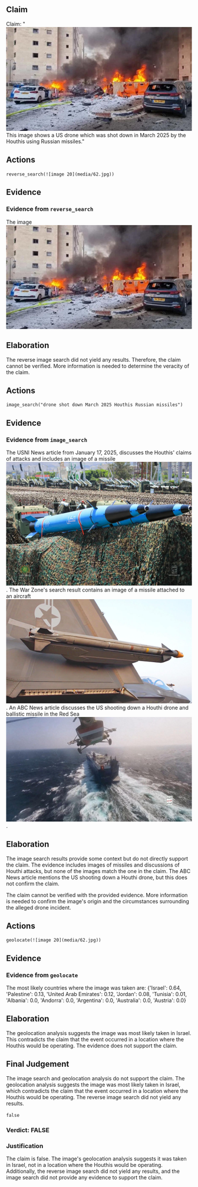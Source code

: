 ## Claim
Claim: "![image 20](media/62.jpg) This image shows a US drone which was shot down in March 2025 by the Houthis using Russian missiles."

## Actions
```
reverse_search(![image 20](media/62.jpg))
```

## Evidence
### Evidence from `reverse_search`
The image ![image 20](media/62.jpg)

## Elaboration
The reverse image search did not yield any results. Therefore, the claim cannot be verified. More information is needed to determine the veracity of the claim.


## Actions
```
image_search("drone shot down March 2025 Houthis Russian missiles")
```

## Evidence
### Evidence from `image_search`
The USNI News article from January 17, 2025, discusses the Houthis' claims of attacks and includes an image of a missile ![image 6566](media/2025-08-29_22-52-1756507949-979325.jpg). The War Zone's search result contains an image of a missile attached to an aircraft ![image 6568](media/2025-08-29_22-52-1756507950-395624.jpg). An ABC News article discusses the US shooting down a Houthi drone and ballistic missile in the Red Sea ![image 6569](media/2025-08-29_22-52-1756507951-021574.jpg).


## Elaboration
The image search results provide some context but do not directly support the claim. The evidence includes images of missiles and discussions of Houthi attacks, but none of the images match the one in the claim. The ABC News article mentions the US shooting down a Houthi drone, but this does not confirm the claim.

The claim cannot be verified with the provided evidence. More information is needed to confirm the image's origin and the circumstances surrounding the alleged drone incident.


## Actions
```
geolocate(![image 20](media/62.jpg))
```

## Evidence
### Evidence from `geolocate`
The most likely countries where the image was taken are: {'Israel': 0.64, 'Palestine': 0.13, 'United Arab Emirates': 0.12, 'Jordan': 0.08, 'Tunisia': 0.01, 'Albania': 0.0, 'Andorra': 0.0, 'Argentina': 0.0, 'Australia': 0.0, 'Austria': 0.0}

## Elaboration
The geolocation analysis suggests the image was most likely taken in Israel. This contradicts the claim that the event occurred in a location where the Houthis would be operating. The evidence does not support the claim.


## Final Judgement
The image search and geolocation analysis do not support the claim. The geolocation analysis suggests the image was most likely taken in Israel, which contradicts the claim that the event occurred in a location where the Houthis would be operating. The reverse image search did not yield any results.

`false`

### Verdict: FALSE

### Justification
The claim is false. The image's geolocation analysis suggests it was taken in Israel, not in a location where the Houthis would be operating. Additionally, the reverse image search did not yield any results, and the image search did not provide any evidence to support the claim.
